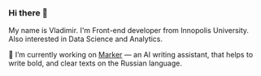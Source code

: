 ### Hi there 👋

My name is Vladimir. I'm Front-end developer from Innopolis University. Also interested in Data Science and Analytics.

🔭 I’m currently working on [Marker](https://marker.tips) — an AI writing assistant, that helps to write bold, and clear texts on the Russian language.

<!--
**kilimanj4r0/kilimanj4r0** is a ✨ _special_ ✨ repository because its `README.md` (this file) appears on your GitHub profile.

Here are some ideas to get you started:

- 🔭 I’m currently working on ...
- 🌱 I’m currently learning ...
- 👯 I’m looking to collaborate on ...
- 🤔 I’m looking for help with ...
- 💬 Ask me about ...
- 📫 How to reach me: ...
- 😄 Pronouns: ...
- ⚡ Fun fact: ...
-->
